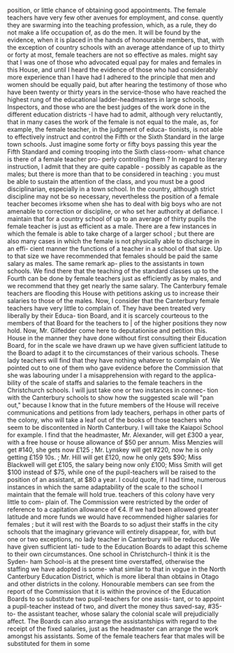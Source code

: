 position, or little chance of obtaining good appointments. The female teachers have very few other avenues for employment, and conse. quently they are swarming into the teaching profession, which, as a rule, they do not make a life occupation of, as do the men. It will be found by the evidence, when it is placed in the hands of honourable members, that, with the exception of country schools with an average attendance of up to thirty or forty at most, female teachers are not so effective as males. might say that I was one of those who advocated equal pay for males and females in this House, and until I heard the evidence of those who had considerably more experience than I have had I adhered to the principle that men and women should be equally paid, but after hearing the testimony of those who have been twenty or thirty years in the service-those who have reached the highest rung of the educational ladder-headmasters in large schools, Inspectors, and those who are the best judges of the work done in the different education districts -I have had to admit, although very reluctantly, that in many cases the work of the female is not equal to the male, as, for example, the female teacher, in the judgment of educa- tionists, is not able to effectively instruct and control the Fifth or the Sixth Standard in the large town schools. Just imagine some forty or fifty boys passing this year the Fifth Standard and coming trooping into the Sixth class-room- what chance is there of a female teacher pro- perly controlling them ? In regard to literary instruction, I admit that they are quite capable - possibly as capable as the males; but there is more than that to be considered in teaching : you must be able to sustain the attention of the class, and you must be a good disciplinarian, especially in a town school. In the country, although strict discipline may not be so necessary, nevertheless the position of a female teacher becomes irksome when she has to deal with big boys who are not amenable to correction or discipline, or who set her authority at defiance. I maintain that for a country school of up to an average of thirty pupils the female teacher is just as efficient as a male. There are a few instances in which the female is able to take charge of a larger school ; but there are also many cases in which the female is not physically able to discharge in an effi- cient manner the functions of a teacher in a school of that size. Up to that size we have recommended that females should be paid the same salary as males. The same remark ap- plies to the assistants in town schools. We find there that the teaching of the standard classes up to the Fourth can be done by female teachers just as efficiently as by males, and we recommend that they get nearly the same salary. The Canterbury female teachers are flooding this House with petitions asking us to increase their salaries to those of the males. Now, I consider that the Canterbury female teachers have very little to complain of. They have been treated very liberally by their Educa- tion Board, and it is scarcely courteous to the members of that Board for the teachers to | of the higher positions they now hold. Now, Mr. Gilfedder come here to deputationise and petition this. House in the manner they have done without first consulting their Education Board, for in the scale we have drawn up we have given sufficient latitude to the Board to adapt it to the circumstances of their various schools. These lady teachers will find that they have nothing whatever to complain of. We pointed out to one of them who gave evidence before the Commission that she was labouring under I a misapprehension with regard to the applica- bility of the scale of staffs and salaries to the female teachers in the Christchurch schools. I will just take one or two instances in connec- tion with the Canterbury schools to show how the suggested scale will "pan out," because I know that in the future members of the House will receive communications and petitions from lady teachers, perhaps in other parts of the colony, who will take a leaf out of the books of those teachers who seem to be discontented in North Canterbury. I will take the Kaiapoi School for example. I find that the headmaster, Mr. Alexander, will get £300 a year, with a free house or house allowance of $50 per annum. Miss Menzies will get #140, she gets now £125 ; Mr. Lynskey will get #220, now he is only getting £159 10s. ; Mr. Hill will get £120, now he only gets $90; Miss Blackwell will get £105, the salary being now only £100; Miss Smith will get $100 instead of $75, while one of the pupil-teachers will be raised to the position of an assistant, at $80 a year. I could quote, if I had time, numerous instances in which the same adaptability of the scale to the school I maintain that the female will hold true. teachers of this colony have very little to com- plain of. The Commission were restricted by the order of reference to a capitation allowance of €4. If we had been allowed greater latitude and more funds we would have recommended higher salaries for females ; but it will rest with the Boards to so adjust their staffs in the city schools that the imaginary grievance will entirely disappear, for, with but one or two exceptions, no lady teacher in Canterbury will be reduced. We have given sufficient lati- tude to the Education Boards to adapt this scheme to their own circumstances. One school in Christchurch-I think it is the Syden- ham School-is at the present time overstaffed, otherwise the staffing we have adopted is some- what similar to that in vogue in the North Canterbury Education District, which is more liberal than obtains in Otago and other districts in the colony. Honourable members can see from the report of the Commission that it is within the province of the Education Boards to so substitute two pupil-teachers for one assis- tant, or to appoint a pupil-teacher instead of two, and divert the money thus saved-say, #35-to- the assistant teacher, whose salary the colonial scale will prejudicially affect. The Boards can also arrange the assistantships with regard to the receipt of the fixed salaries, just as the headmaster can arrange the work amongst his assistants. Some of the female teachers fear that males will be substituted for them in some 